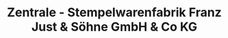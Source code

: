 ---
title: "Zentrale - Stempelwarenfabrik Franz Just & Söhne GmbH & Co KG"
url: /wien/zentrale-stempelwarenfabrik-franz-just-und-soehne-gmbh-und-co-kg/
shop: Allgemein
---